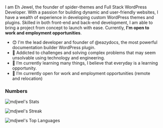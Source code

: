I am Eh Jewel, the founder of spider-themes and Full Stack WordPress Developer. With a passion for building dynamic and user-friendly websites, I have a wealth of experience in developing custom WordPress themes and plugins. Skilled in both front-end and back-end development, I am able to bring a project from concept to launch with ease. Currently, **I'm open to work and employment opportunities**.

- 😊 I'm the lead developer and founder of @eazydocs, the most powerful documentation builder WordPress plugin. 
- 🧐 Addicted to challenges and solving complex problems that may seem unsolvable using technology and engineering.
- 🌱 I’m currently learning many things, I believe that everyday is a learning opportunity.
- 👯 I’m currently open for work and employment opportunities (remote and relocation)

### Numbers
![mdjwel's Stats](https://github-readme-stats.vercel.app/api?username=mdjwel&theme=darcula&show_icons=true&hide_border=true&count_private=true)

![mdjwel's Streak](https://github-readme-streak-stats.herokuapp.com/?user=mdjwel&theme=darcula&hide_border=true)

![mdjwel's Top Languages](https://github-readme-stats.vercel.app/api/top-langs/?username=mdjwel&theme=darcula&show_icons=true&hide_border=true&layout=compact)

